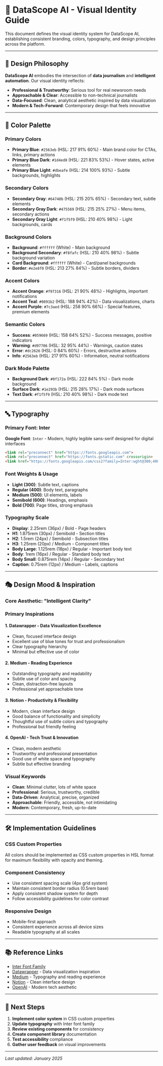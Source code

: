 # 🎨 DataScope AI - Visual Identity Guide

This document defines the visual identity system for DataScope AI, establishing consistent branding, colors, typography, and design principles across the platform.

---

## 📌 Design Philosophy

**DataScope AI** embodies the intersection of **data journalism** and **intelligent automation**. Our visual identity reflects:

- **Professional & Trustworthy**: Serious tool for real newsroom needs
- **Approachable & Clear**: Accessible to non-technical journalists  
- **Data-Focused**: Clean, analytical aesthetic inspired by data visualization
- **Modern & Tech-Forward**: Contemporary design that feels innovative

---

## 🎨 Color Palette

### Primary Colors
- **Primary Blue**: `#2563eb` (HSL: 217 91% 60%) - Main brand color for CTAs, links, primary actions
- **Primary Blue Dark**: `#1d4ed8` (HSL: 221 83% 53%) - Hover states, active elements
- **Primary Blue Light**: `#dbeafe` (HSL: 214 100% 93%) - Subtle backgrounds, highlights

### Secondary Colors  
- **Secondary Gray**: `#64748b` (HSL: 215 20% 65%) - Secondary text, subtle elements
- **Secondary Gray Dark**: `#475569` (HSL: 215 25% 27%) - Menu items, secondary actions
- **Secondary Gray Light**: `#f1f5f9` (HSL: 210 40% 98%) - Light backgrounds, cards

### Background Colors
- **Background**: `#ffffff` (White) - Main background
- **Background Secondary**: `#f8fafc` (HSL: 210 40% 98%) - Subtle background variation
- **Card Background**: `#ffffff` (White) - Card/panel backgrounds
- **Border**: `#e2e8f0` (HSL: 213 27% 84%) - Subtle borders, dividers

### Accent Colors
- **Accent Orange**: `#f97316` (HSL: 21 90% 48%) - Highlights, important notifications
- **Accent Teal**: `#0891b2` (HSL: 188 94% 42%) - Data visualizations, charts
- **Accent Purple**: `#7c3aed` (HSL: 258 90% 66%) - Special features, premium elements

### Semantic Colors
- **Success**: `#059669` (HSL: 158 64% 52%) - Success messages, positive indicators
- **Warning**: `#d97706` (HSL: 32 95% 44%) - Warnings, caution states  
- **Error**: `#dc2626` (HSL: 0 84% 60%) - Errors, destructive actions
- **Info**: `#2563eb` (HSL: 217 91% 60%) - Information, neutral notifications

### Dark Mode Palette
- **Background Dark**: `#0f172a` (HSL: 222 84% 5%) - Dark mode background
- **Surface Dark**: `#1e293b` (HSL: 215 28% 17%) - Dark mode surfaces
- **Text Dark**: `#f1f5f9` (HSL: 210 40% 98%) - Dark mode text

---

## 🔤 Typography

### Primary Font: Inter
**Google Font**: `Inter` - Modern, highly legible sans-serif designed for digital interfaces

```html
<link rel="preconnect" href="https://fonts.googleapis.com">
<link rel="preconnect" href="https://fonts.gstatic.com" crossorigin>
<link href="https://fonts.googleapis.com/css2?family=Inter:wght@300;400;500;600;700&display=swap" rel="stylesheet">
```

### Font Weights & Usage
- **Light (300)**: Subtle text, captions
- **Regular (400)**: Body text, paragraphs  
- **Medium (500)**: UI elements, labels
- **Semibold (600)**: Headings, emphasis
- **Bold (700)**: Page titles, strong emphasis

### Typography Scale
- **Display**: 2.25rem (36px) / Bold - Page headers
- **H1**: 1.875rem (30px) / Semibold - Section titles
- **H2**: 1.5rem (24px) / Semibold - Subsection titles  
- **H3**: 1.25rem (20px) / Medium - Component titles
- **Body Large**: 1.125rem (18px) / Regular - Important body text
- **Body**: 1rem (16px) / Regular - Standard body text
- **Body Small**: 0.875rem (14px) / Regular - Secondary text
- **Caption**: 0.75rem (12px) / Medium - Labels, captions

---

## 🎭 Design Mood & Inspiration

### Core Aesthetic: **"Intelligent Clarity"**

### Primary Inspirations

#### 1. **Datawrapper** - Data Visualization Excellence
- Clean, focused interface design
- Excellent use of blue tones for trust and professionalism
- Clear typography hierarchy
- Minimal but effective use of color

#### 2. **Medium** - Reading Experience
- Outstanding typography and readability
- Subtle use of color and spacing
- Clean, distraction-free layouts
- Professional yet approachable tone

#### 3. **Notion** - Productivity & Flexibility  
- Modern, clean interface design
- Good balance of functionality and simplicity
- Thoughtful use of subtle colors and typography
- Professional but friendly feeling

#### 4. **OpenAI** - Tech Trust & Innovation
- Clean, modern aesthetic
- Trustworthy and professional presentation
- Good use of white space and typography
- Subtle but effective branding

### Visual Keywords
- **Clean**: Minimal clutter, lots of white space
- **Professional**: Serious, trustworthy, credible
- **Data-Driven**: Analytical, precise, organized
- **Approachable**: Friendly, accessible, not intimidating
- **Modern**: Contemporary, fresh, up-to-date

---

## 🛠️ Implementation Guidelines

### CSS Custom Properties
All colors should be implemented as CSS custom properties in HSL format for maximum flexibility with opacity and theming.

### Component Consistency
- Use consistent spacing scale (4px grid system)
- Maintain consistent border radius (0.5rem base)
- Apply consistent shadow system for depth
- Follow accessibility guidelines for color contrast

### Responsive Design
- Mobile-first approach
- Consistent experience across all device sizes
- Readable typography at all scales

---

## 📚 Reference Links

- [Inter Font Family](https://fonts.google.com/specimen/Inter)
- [Datawrapper](https://www.datawrapper.de/) - Data visualization inspiration
- [Medium](https://medium.com/) - Typography and reading experience
- [Notion](https://www.notion.so/) - Clean interface design
- [OpenAI](https://openai.com/) - Modern tech aesthetic

---

## 🎯 Next Steps

1. **Implement color system** in CSS custom properties
2. **Update typography** with Inter font family
3. **Review existing components** for consistency
4. **Create component library** documentation
5. **Test accessibility** compliance
6. **Gather user feedback** on visual improvements

---

*Last updated: January 2025*
